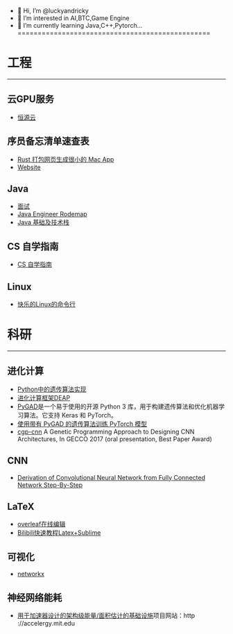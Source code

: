 - 👋 Hi, I’m @luckyandricky
- 👀 I’m interested in AI,BTC,Game Engine
- 🌱 I’m currently learning Java,C++,Pytorch...<br />
================================================<br />
# 工程
___
## 云GPU服务
* [恒源云](https://gpushare.com/auth/register?user=17*****9189&fromId=1f700011c003&source=link)
## **序员备忘清单速查表**
* [Rust 打包网页生成很小的 Mac App](https://github.com/tw93/Pake)<br />
* [Website](https://wangchujiang.com/reference/index.html)<br />
## **Java**<br />
* [面试](https://github.com/cosen1024/Java-Interview)<br />
* [Java Engineer Rodemap](https://hollischuang.github.io/toBeTopJavaer/#/menu)<br />
* [Java 基础及技术栈](https://github.com/luckyandricky/Notebook/blob/main/java%E6%8A%80%E6%9C%AF%E6%A0%88/java%E5%9F%BA%E7%A1%80.md)
## **CS 自学指南**<br />
* [CS 自学指南](https://csdiy.wiki/)<br />
## **Linux**<br />
* [快乐的Linux的命令行](http://billie66.github.io/TLCL/index.html)<br />
# 科研
___
## **进化计算**<br />
* [Python中的遗传算法实现](https://towardsdatascience.com/genetic-algorithm-implementation-in-python-5ab67bb124a6)<br />
* [进化计算框架DEAP](https://github.com/DEAP/deap)<br />
* [PyGAD](https://github.com/ahmedfgad/GeneticAlgorithmPython)是一个易于使用的开源 Python 3 库，用于构建遗传算法和优化机器学习算法。它支持 Keras 和 PyTorch。<br />
* [使用带有 PyGAD 的遗传算法训练 PyTorch 模型](https://neptune.ai/blog/train-pytorch-models-using-genetic-algorithm-with-pygad)<br />
* [cgp-cnn](https://github.com/sg-nm/cgp-cnn-PyTorch) A Genetic Programming Approach to Designing CNN Architectures, In GECCO 2017 (oral presentation, Best Paper Award)<br />

## **CNN**<br />
* [Derivation of Convolutional Neural Network from Fully Connected Network Step-By-Step](https://towardsdatascience.com/derivation-of-convolutional-neural-network-from-fully-connected-network-step-by-step-b42ebafa5275)<br />
## **LaTeX**<br />
* [overleaf在线编辑](https://www.overleaf.com/)<br />
* [Bilibili快速教程Latex+Sublime](https://www.bilibili.com/video/BV1p44y1P7P4/?spm_id_from=333.999.0.0)<br />
## **可视化**<br />
* [networkx](https://github.com/networkx/networkx)<br />

## **神经网络能耗**<br />
* [用于加速器设计的架构级能量/面积估计的基础设施](https://github.com/Accelergy-Project/accelergy)项目网站：http ://accelergy.mit.edu<br />
<!---
luckyandricky/luckyandricky is a ✨ special ✨ repository because its `README.md` (this file) appears on your GitHub profile.
You can click the Preview link to take a look at your changes.
--->
